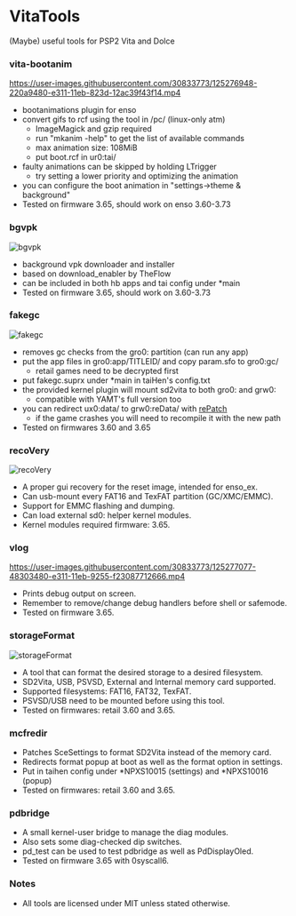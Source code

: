 # VitaTools
(Maybe) useful tools for PSP2 Vita and Dolce

### vita-bootanim
https://user-images.githubusercontent.com/30833773/125276948-220a9480-e311-11eb-823d-12ac39f43f14.mp4

- bootanimations plugin for enso
- convert gifs to rcf using the tool in /pc/ (linux-only atm)
  - ImageMagick and gzip required
  - run "mkanim -help" to get the list of available commands
  - max animation size: 108MiB
  - put boot.rcf in ur0:tai/
- faulty animations can be skipped by holding LTrigger
  - try setting a lower priority and optimizing the animation
- you can configure the boot animation in "settings->theme & background"
- Tested on firmware 3.65, should work on enso 3.60-3.73

### bgvpk
![bgvpk](https://user-images.githubusercontent.com/30833773/125277019-377fbe80-e311-11eb-9835-8a8a427213cd.png)

- background vpk downloader and installer
- based on download_enabler by TheFlow
- can be included in both hb apps and tai config under *main
- Tested on firmware 3.65, should work on 3.60-3.73

### fakegc
![fakegc](https://user-images.githubusercontent.com/30833773/125277042-3ea6cc80-e311-11eb-83e7-6172d7b95c46.jpg)

- removes gc checks from the gro0: partition (can run any app)
- put the app files in gro0:app/TITLEID/ and copy param.sfo to gro0:gc/
  - retail games need to be decrypted first
- put fakegc.suprx under *main in taiHen's config.txt
- the provided kernel plugin will mount sd2vita to both gro0: and grw0:
  - compatible with YAMT's full version too
- you can redirect ux0:data/ to grw0:reData/ with [rePatch](https://github.com/SonicMastr/rePatch-reLoaded)
  - if the game crashes you will need to recompile it with the new path
- Tested on firmwares 3.60 and 3.65

### recoVery
![recoVery](https://user-images.githubusercontent.com/30833773/125277057-436b8080-e311-11eb-99b4-83c6bc066acb.jpg)

- A proper gui recovery for the reset image, intended for enso_ex.
- Can usb-mount every FAT16 and TexFAT partition (GC/XMC/EMMC).
- Support for EMMC flashing and dumping.
- Can load external sd0: helper kernel modules.
- Kernel modules required firmware: 3.65.

### vlog
https://user-images.githubusercontent.com/30833773/125277077-48303480-e311-11eb-9255-f23087712666.mp4

- Prints debug output on screen.
- Remember to remove/change debug handlers before shell or safemode.
- Tested on firmware 3.65.

### storageFormat
![storageFormat](https://user-images.githubusercontent.com/30833773/125276383-719c9080-e310-11eb-9ebb-e5cd7a39a08b.png)


- A tool that can format the desired storage to a desired filesystem.
- SD2Vita, USB, PSVSD, External and Internal memory card supported.
- Supported filesystems: FAT16, FAT32, TexFAT.
- PSVSD/USB need to be mounted before using this tool.
- Tested on firmwares: retail 3.60 and 3.65.

### mcfredir
- Patches SceSettings to format SD2Vita instead of the memory card.
- Redirects format popup at boot as well as the format option in settings.
- Put in taihen config under *NPXS10015 (settings) and *NPXS10016 (popup)
- Tested on firmwares: retail 3.60 and 3.65.

### pdbridge
- A small kernel-user bridge to manage the diag modules.
- Also sets some diag-checked dip switches.
- pd_test can be used to test pdbridge as well as PdDisplayOled.
- Tested on firmware 3.65 with 0syscall6.

### Notes
- All tools are licensed under MIT unless stated otherwise.
